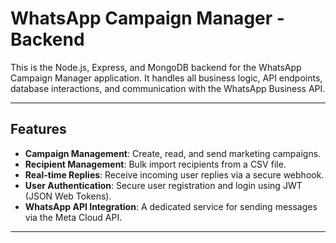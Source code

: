 # WhatsApp Campaign Manager - Backend

This is the Node.js, Express, and MongoDB backend for the WhatsApp Campaign Manager application. It handles all business logic, API endpoints, database interactions, and communication with the WhatsApp Business API.

---

## Features

- **Campaign Management**: Create, read, and send marketing campaigns.
- **Recipient Management**: Bulk import recipients from a CSV file.
- **Real-time Replies**: Receive incoming user replies via a secure webhook.
- **User Authentication**: Secure user registration and login using JWT (JSON Web Tokens).
- **WhatsApp API Integration**: A dedicated service for sending messages via the Meta Cloud API.

---
